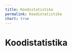 ```yaml
---
title: Koodistatistika
permalink: Koodistatistika
chart: true
---
```


# Koodistatistika

 <div id="Diagramm1" style='margin: 10px 0 40px 0px;'></div>

<script>

function kuvaDiagrammid() {

  // Moodusta andmetabel
  var data = new google.visualization.DataTable();
  data.addColumn('string', 'Lahendus');
  data.addColumn('number', 'LOC');

  // Lisa andmed
  data.addRows([
    ['L1', 300], /
    ['l2', 8000]
  ]);

  // Sea suvandid
  var options = {
    fontName: 'Anonymous Pro',
    'width':800, 'height':500, 
    chartArea: { left:20, top:20, width: '100%', height: '100%' },
    legend: { position: 'top', textStyle: {color: 'DarkGray', fontSize: 14} },
    colors: [
    '#f44336', '#E91E63', '#9C27B0', '#673AB7', '#3F51B5',
    '#2196F3', '#03A9F4', '#00BCD4', '#009688', '#4CAF50',
    '#8BC34A', '#CDDC39', '#FFEB3B', '#FFC107', '#FF9800',
    '#FF5722', '#795548', '#9E9E9E', '#607D8B'
    ]
  };

    // Alusta diagrammi
    var chart = new google.visualization.PieChart(document.getElementById('Diagramm1'));

    // Joonista diagramm
    chart.draw(data, options);

}

</script>